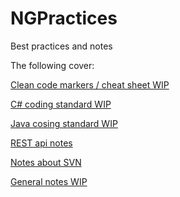# NGPractices
Best practices and notes 

The following cover:

[Clean code markers / cheat sheet WIP](https://github.com/hanokhaloni/NGPractices/blob/master/Clean%20Code%20Markers.md)

[C# coding standard WIP](https://github.com/hanokhaloni/NGPractices/blob/master/C%23%20coding%20style.docx)

[Java cosing standard WIP](https://github.com/hanokhaloni/NGPractices/blob/master/Java.md)

[REST api notes](https://github.com/hanokhaloni/NGPractices/blob/master/REST.md)

[Notes about SVN](https://github.com/hanokhaloni/NGPractices/blob/master/svnBestPractices.md)

[General notes WIP](https://github.com/hanokhaloni/NGPractices/blob/master/generalNotes.md)
